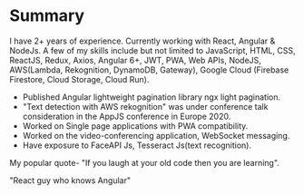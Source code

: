 # Summary
I have 2+ years of experience. Currently working with React, Angular & NodeJs. A few of my skills include but not limited to JavaScript, HTML, CSS, ReactJS, Redux, Axios, Angular 6+, JWT, PWA, Web APIs, NodeJS, AWS(Lambda, Rekognition, DynamoDB, Gateway), Google Cloud (Firebase Firestore, Cloud Storage, Cloud Run).

* Published Angular lightweight pagination library ngx light pagination.
* "Text detection with AWS rekognition" was under conference talk consideration in the AppJS conference in Europe 2020.
* Worked on Single page applications with PWA compatibility.
* Worked on the video-conferencing application, WebSocket messaging.
* Have exposure to FaceAPI Js, Tesseract Js(text recognition).

My popular quote- "If you laugh at your old code then you are learning".

"React guy who knows Angular"

